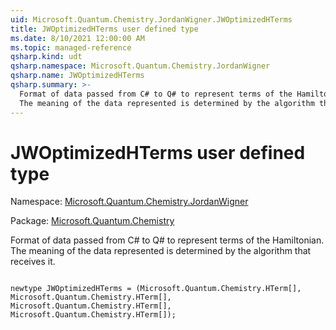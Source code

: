 ```yaml
---
uid: Microsoft.Quantum.Chemistry.JordanWigner.JWOptimizedHTerms
title: JWOptimizedHTerms user defined type
ms.date: 8/10/2021 12:00:00 AM
ms.topic: managed-reference
qsharp.kind: udt
qsharp.namespace: Microsoft.Quantum.Chemistry.JordanWigner
qsharp.name: JWOptimizedHTerms
qsharp.summary: >-
  Format of data passed from C# to Q# to represent terms of the Hamiltonian.
  The meaning of the data represented is determined by the algorithm that receives it.
---
```


# JWOptimizedHTerms user defined type

Namespace: [Microsoft.Quantum.Chemistry.JordanWigner](xref:Microsoft.Quantum.Chemistry.JordanWigner)

Package: [Microsoft.Quantum.Chemistry](https://nuget.org/packages/Microsoft.Quantum.Chemistry)


Format of data passed from C# to Q# to represent terms of the Hamiltonian.The meaning of the data represented is determined by the algorithm that receives it.

```qsharp

newtype JWOptimizedHTerms = (Microsoft.Quantum.Chemistry.HTerm[], Microsoft.Quantum.Chemistry.HTerm[], Microsoft.Quantum.Chemistry.HTerm[], Microsoft.Quantum.Chemistry.HTerm[]);
```

